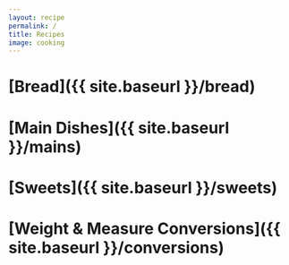 ```yaml
---
layout: recipe
permalink: /
title: Recipes
image: cooking
---
```


# [Bread]({{ site.baseurl }}/bread)

# [Main Dishes]({{ site.baseurl }}/mains)

# [Sweets]({{ site.baseurl }}/sweets)

# [Weight & Measure Conversions]({{ site.baseurl }}/conversions)

